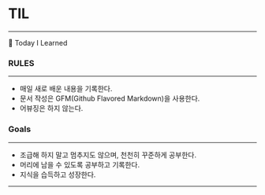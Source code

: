 <h1>TIL</h1>
<hr>
📝 Today I Learned<br>
<h3>RULES</h3>
<hr>
<ul>
    <li>매일 새로 배운 내용을 기록한다.</li>
    <li>문서 작성은 GFM(Github Flavored Markdown)을 사용한다.</li>
    <li>어뷰징은 하지 않는다.</li>
</ul>
<h3>Goals</h3>
<hr>
<ul>
    <li>조급해 하지 말고 멈추지도 않으며, 천천히 꾸준하게 공부한다.</li>
    <li>머리에 남을 수 있도록 공부하고 기록한다.</li>
    <li>지식을 습득하고 성장한다.</li>
</ul>
<hr>